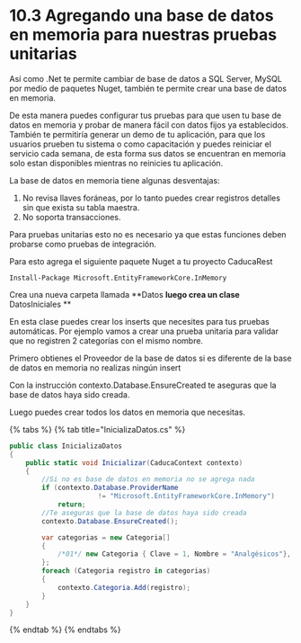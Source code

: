 # 10.3 Agregando una base de datos en memoria para nuestras pruebas unitarias

Así como .Net te permite cambiar de base de datos a SQL Server, MySQL por medio de paquetes Nuget, también te permite crear una base de datos en memoria.

De esta manera puedes configurar tus pruebas para que usen tu base de datos en memoria y probar de manera fácil con datos fijos ya establecidos. También te permitiría generar un demo de tu aplicación, para que los usuarios prueben tu sistema o como capacitación y puedes reiniciar el servicio cada semana, de esta forma sus datos se encuentran en memoria solo estan disponibles mientras no reinicies tu aplicación.

La base de datos en memoria tiene algunas desventajas:

1. No revisa llaves foráneas, por lo tanto puedes crear registros detalles sin que exista su tabla maestra.
2. No soporta transacciones.

Para pruebas unitarias esto no es necesario ya que estas funciones deben probarse como pruebas de integración.

Para esto agrega el siguiente paquete Nuget a tu proyecto CaducaRest

```
Install-Package Microsoft.EntityFrameworkCore.InMemory 
```

Crea una nueva carpeta llamada **Datos **luego crea un clase** DatosIniciales **

En esta clase puedes crear los inserts que necesites para tus pruebas automáticas. Por ejemplo vamos a crear una prueba unitaria para validar que no registren 2 categorías con el mismo nombre.

Primero obtienes el Proveedor de la base de datos si es diferente de la base de datos en memoria no realizas ningún insert

Con la instrucción contexto.Database.EnsureCreated te aseguras que la base de datos haya sido creada.

Luego puedes crear todos los datos en memoria que necesitas.&#x20;

{% tabs %}
{% tab title="InicializaDatos.cs" %}
```csharp
public class InicializaDatos
{
    public static void Inicializar(CaducaContext contexto)
    {
        //Si no es base de datos en memoria no se agrega nada
        if (contexto.Database.ProviderName
                      != "Microsoft.EntityFrameworkCore.InMemory")
            return;
        //Te aseguras que la base de datos haya sido creada
        contexto.Database.EnsureCreated();

        var categorias = new Categoria[]
        {
            /*01*/ new Categoria { Clave = 1, Nombre = "Analgésicos"},
        };
        foreach (Categoria registro in categorias)
        {
            contexto.Categoria.Add(registro);
        }
    }
}          
```
{% endtab %}
{% endtabs %}

